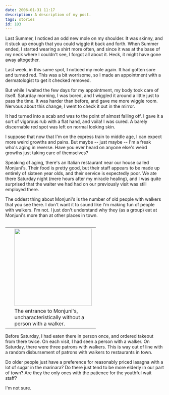 ```yaml
---
date: 2006-01-31 11:17
description: A description of my post.
tags: stories
id: 183
---
```

Last Summer, I noticed an odd new mole on my shoulder.  It was skinny, and it stuck up enough that you could wiggle it back and forth.  When Summer ended, I started wearing a shirt more often, and since it was at the base of my neck where I couldn't see, I forgot all about it.  Heck, it might have gone away altogether.

Last week, in this same spot, I noticed my mole again.  It had gotten sore and turned red.  This was a bit worrisome, so I made an appointment with a dermatologist to get it checked removed.
<!--more-->
But while I waited the few days for my appointment, my body took care of itself.  Saturday morning, I was bored, and I wiggled it around a little just to pass the time.  It was harder than before, and gave me more wiggle room.  Nervous about this change, I went to check it out in the mirror.

It had turned into a scab and was to the point of almost falling off.  I gave it a sort of vigorous rub with a flat hand, and voila! I was cured.  A barely discernable red spot was left on normal looking skin.

I suppose that now that I'm on the express train to middle age, I can expect more weird growths and pains.  But maybe -- just maybe -- I'm a freak who's aging in reverse.  Have you ever heard on anyone else's weird growths just taking care of themselves?

Speaking of aging, there's an Italian restaurant near our house called Monjuni's.  Their food is pretty good, but their staff appears to be made up entirely of sixteen year olds, and their service is expectedly poor.  We ate there Saturday night (mere hours after my miracle healing), and I was quite surprised that the waiter we had had on our previously visit was still employed there.

The oddest thing about Monjuni's is the number of old people with walkers that you see there.  I don't want it to sound like I'm making fun of people with walkers.  I'm not.  I just don't understand why they (as a group) eat at Monjuni's more than at other places in town.

<table cellpadding="2" align="right"><tr><td width="5" rowspan="2"><spacer type="block" width="5" height="1"></spacer></td><td width="250" ><img src="/img/monjunis.jpg" width="245"/></td></tr><tr><td class="caption" width="250">The entrance to Monjuni's, uncharacteristically without a person with a walker.</td></tr></table>

Before Saturday, I had eaten there in person once, and ordered takeout from there twice.  On each visit, I had seen a person with a walker.  On Saturday, there were three patrons with walkers.  This is way out of line with a random disbursement of patrons with walkers to restaurants in town.

Do older people just have a preference for reasonably priced lasagna with a lot of sugar in the marinara?  Do there just tend to be more elderly in our part of town?  Are they the only ones with the patience for the youthful wait staff?

I'm not sure.